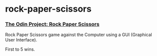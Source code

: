 # rock-paper-scissors

### [The Odin Project: Rock Paper Scissors](https://www.theodinproject.com/lessons/foundations-rock-paper-scissors)

Rock Paper Scissors game against the Computer using a GUI (Graphical User Interface).

First to 5 wins.